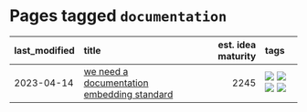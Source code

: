# Pages tagged `documentation`

|last_modified|title|est. idea maturity|tags
|:---|:---|---:|:---|
|2023-04-14|[we need a documentation embedding standard](../doc-embed-standard.md)|2245|[![](https://img.shields.io/badge/tag-accessibility-da6994)](../tags/accessibility.md) [![](https://img.shields.io/badge/tag-documentation-1eefac)](../tags/documentation.md) [![](https://img.shields.io/badge/tag-standard-3f9741)](../tags/standard.md) [![](https://img.shields.io/badge/tag-tooling-997e5)](../tags/tooling.md)|